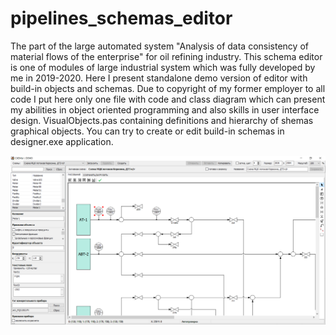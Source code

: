 # pipelines_schemas_editor
The part of the large automated system "Analysis of data consistency of material flows of the enterprise" for oil refining industry.
This schema editor is one of modules of large industrial system which was fully developed by me in 2019-2020. 
Here I present standalone demo version of editor with build-in objects and schemas. 
Due to copyright of my former employer to all code I put here only one file with code and class diagram which can present my abilities in object oriented programming and also skills in user interface design.
VisualObjects.pas containing definitions and hierarchy of shemas graphical objects.
You can try to create or edit build-in schemas in designer.exe application.

![Screenshot](screenshot.png)

